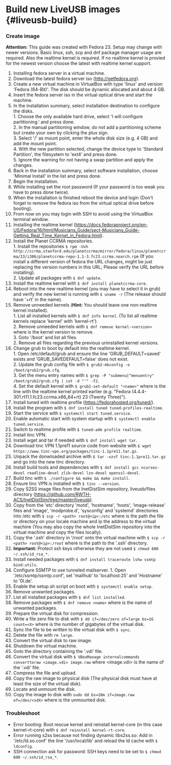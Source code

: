 # Build new LiveUSB images {#liveusb-build}

### Create image

**Attention:**  This guide was created with Fedora 23. Setup may change with newer versions. Basic linux, ssh, scp and dnf package manager
            usage are required. Also the realtime kernel is required. If no realtime kernel is provied for the newest version choose
            the latest with realtime kernel support.

1. Installing fedora server in a virtual machine.  
  1. Download the latest fedora server iso (http://getfedora.org).  
  2. Create a new virtual machine in VirtualBox with type 'linux' and version 'Fedora (64-Bit)'. The disk should be dynamic allocated and about 4 GB.  
  3. Insert the fedora server iso in the virtual optical drive and start the machine.  
  4. In the installation summary, select installation destination to configure the disks.  
    1. Choose the only available hard drive, select 'I will configure partitioning.' and press done.  
    2. In the manual partitioning window, do not add a partitioning scheme but create your own by clicking the plus sign.  
    3. Select '/' as mount point, enter the whole disk size (e.g. 4 GB) and add the mount point.  
    4. With the new partition selected, change the device type to 'Standard Partition', the filesystem to 'ext4' and press done.  
    5. Ignore the warning for not having a swap partition and apply the changes.  
  5. Back in the installation summary, select software installation, choose 'Minimal Install' in the list and press done.  
  6. Begin the installation.  
  7. While installing set the root password (If your password is too weak you have to press done twice).  
  8. When the installation is finished reboot the device and login (Don't forget to remove the fedora iso from the virtual optical drive before booting).  
  9. From now on you may login with SSH to avoid using the VirtualBox terminal window.  
2. Installing the realtime kernel (https://docs.fedoraproject.org/en-US/Fedora/16/html/Musicians_Guide/sect-Musicians_Guide-Getting_Real_Time_Kernel_in_Fedora.html).  
  1. Install the Planet CCRMA repositories.  
    1. Install the repositories `$ rpm -Uvh http://ccrma.stanford.edu/planetccrma/mirror/fedora/linux/planetccrma/23/i386/planetccrma-repo-1.1-3.fc23.ccrma.noarch.rpm` (If you
            install a different version of fedora the URL changes, might be just replacing the version numbers in this URL; Please verify the URL before installing).  
    2. Update all packages with `$ dnf update`.  
  2. Install the realtime kernel with `$ dnf install planetccrma-core`.  
  3. Reboot into the new realtime kernel (you may have to select it in grub) and verify the new kernel is running with `$ uname -r` (The release should have '+rt' in the name).  
  4. Remove unneeded kernels (**Hint:** You should leave one non-realtime kernel installed).  
    1. List all installed kernels with `$ dnf info kernel`. (To list all realtime kernels replace 'kernel' with 'kernel-rt').  
    2. Remove unneeded kernels with `$ dnf remove kernel-<version>` where <verison> is the kernel version to remove.  
    3. Goto '/boot' and list all files.  
    2. Remove all files regarding the previous uninstalled kernel versions.  
  5. Change grub to boot by default into the realtime kernel.  
    1. Open /etc/default/grub and ensure the line 'GRUB_DEFAULT=saved' exists and 'GRUB_SAVEDEFAULT=false' does not exist.  
    2. Update the grub config file with `$ grub2-mkconfig -o /boot/grub2/grub.cfg`.  
    3. Get the menu entry names with `$ grep -P "submenu|^menuentry" /boot/grub2/grub.cfg | cut -d "'" -f2`.  
    4. Set the default kernel with `$ grub2-set-default "<name>"` where <name> is the line with the realtime kernel printed earlier (e.g. "Fedora (4.4.4-301.rt11.1.fc23.ccrma.x86_64+rt) 23 (Twenty Three)").  
3. Install tuned with realtime profile (https://fedorahosted.org/tuned/).  
  1. Install the program with `$ dnf install tuned tuned-profiles-realtime`.  
  2. Start the service with `$ systemctl start tuned.service`.  
  3. Enable automatic start with system startup with `$ systemctl enable tuned.service`.  
  4. Switch to realtime profile with `$ tuned-adm profile realtime`.  
4. Install tinc VPN.  
  1. Install wget and tar if needed with `$ dnf install wget tar`.  
  2. Download tinc VPN 1.1pre11 source code from website with `$ wget https://www.tinc-vpn.org/packages/tinc-1.1pre11.tar.gz`.  
  3. Unpack the donwloaded archive with `$ tar -xzvf tinc-1.1pre11.tar.gz` and go into the new tinc directory.  
  4. Install build tools and dependencies with `$ dnf install gcc ncurses-devel readline-devel zlib-devel lzo-devel openssl-devel`.  
  5. Build tinc with `$ ./configure && make && make install`.  
  6. Ensure tinc VPN is installed with `$ tinc --version`.  
5. Copy S2SS image files from the InetDistSim repository, liveusb/files directory (https://github.com/RWTH-ACS/InetDistSim/tree/master/liveusb).  
  1. Copy from the 'etc' directory 'motd', 'hostname', 'hosts', 'image-release' files and 'image', 'modprobe.d', 'sysconfig' and 'systemd' directories into /etc with `$ scp -r <path> root@<ip>:/etc` where
        <path> is the path the file or directory on your locale machine and ip the address to the virtual machine (You may also copy the whole InetDistSim repository into the virtual machine and
        copy the files locally).  
  2. Copy the '.ssh' directory in '/root' onto the virtual machine with `$ scp -r <path> root@<ip>:/root` where <path> is the path to the '.ssh' directory.  
  3. **Important:** Protect ssh keys otherwise they are not used `$ chmod 600 ~/.ssh/id_rsa_*`.
  4. Install needed packages with `$ dnf install traceroute lshw ssmtp bind-utils`.  
  5. Configure SSMTP to use tunneled mailserver.
    1. Open '/etc/ssmtp/ssmtp.conf', set 'mailhub' to 'localhost:25' and 'Hostname' to '0l.de'.
  6. Enable the setup.sh script on boot with `$ systemctl enable setup`.
6. Remove unwanted packages.
  1. List all installed packages with `$ dnf list installed`.
  2. Remove packages with `$ dnf remove <name>` where <name> is the name of unwanted packages.
7. Prepare the virtual disk for compression.  
  1. Write a file zero file to disk with `$ dd if=/dev/zero of=large bs=1G count=<X>` where <X> is the number of gigabytes of the virtual disk.  
  2. Sync the file to be written to the virtual disk with `$ sync`.  
  3. Delete the file with `rm large`.  
8. Convert the virtual disk to raw image.  
  1. Shutdown the virtual machine.  
  2. Goto the directory containing the '.vdi' file.  
  3. Convert the virtual disk with `$ VBoxManage internalcommands converttoraw <image.vdi> image.raw` where <image.vdi> is the name of the '.vdi' file.  
  4. Compress the file and upload.  
9. Copy the raw image to physical disk (The physical disk must have at least the size of the virtual disk).  
  1. Locate and unmount the disk.  
  2. Copy the image to disk with `sudo dd bs=10m if=image.raw of=/dev/<sdX>` where <sdX> is the unmounted disk.  


### Troubleshoot
 - Error booting: Boot rescue kernel and reinstall kernel-core (in this case kernel-rt-core) with `$ dnf reinstall kernel-rt-core`.
 - Error running s2ss because not finding dynamic libs2ss.so: Add in '/etc/ld.so.conf' the line '/usr/local/lib' and reload the ld cache with `$ ldconfig`.
 - SSH connection ask for password: SSH keys need to be set to `$ chmod 600 ~/.ssh/id_rsa_*`.
